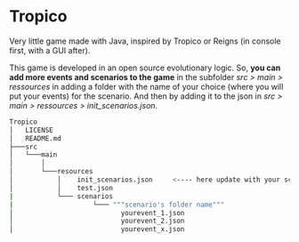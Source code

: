 # Tropico
Very little game made with Java, inspired by Tropico or Reigns (in console first, with a GUI after).

This game is developed in an open source evolutionary logic. 
So, **you can add more events and scenarios to the game** in the subfolder *src > main > ressources*
in adding a folder with the name of your choice (where you will put your events) for the scenario. 
And then by adding it to the json in *src > main > ressources > init_scenarios.json*.

```Bash
Tropico
│   LICENSE
│   README.md
├───src
│   └───main
│       │
│       └───resources
│           │    init_scenarios.json     <---- here update with your scenario
│           │    test.json
|           └─── scenarios   
|                    └─── """scenario's folder name"""
│                           yourevent_1.json
│                           yourevent_2.json
│                           yourevent_x.json
```

